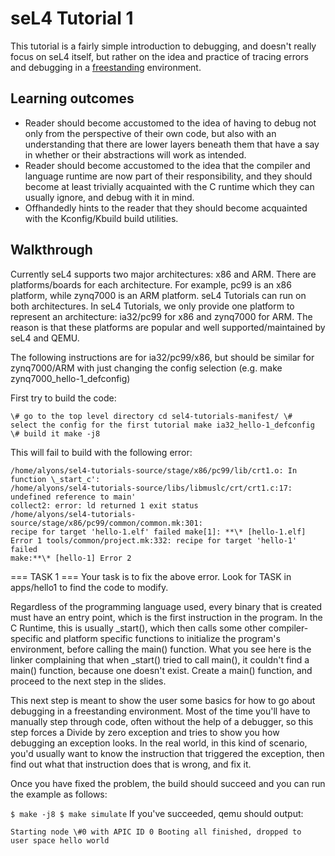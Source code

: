 # seL4 Tutorial 1
This tutorial is a fairly simple
introduction to debugging, and doesn't really focus on seL4 itself, but
rather on the idea and practice of tracing errors and debugging in a
[freestanding](http://www.embedded.com/electronics-blogs/programming-pointers/4027541/Freestanding-vs-hosted-implementations)
environment.

## Learning outcomes


- Reader should become accustomed to the idea of having to debug
        not only from the perspective of their own code, but also with
        an understanding that there are lower layers beneath them that
        have a say in whether or their abstractions will work
        as intended.
- Reader should become accustomed to the idea that the compiler
        and language runtime are now part of their responsibility, and
        they should become at least trivially acquainted with the C
        runtime which they can usually ignore, and debug with it
        in mind.
- Offhandedly hints to the reader that they should become
        acquainted with the Kconfig/Kbuild build utilities.

## Walkthrough
 Currently seL4 supports two major architectures: x86
and ARM. There are platforms/boards for each architecture. For example,
pc99 is an x86 platform, while zynq7000 is an ARM platform. seL4
Tutorials can run on both architectures. In seL4 Tutorials, we only
provide one platform to represent an architecture: ia32/pc99 for x86 and
zynq7000 for ARM. The reason is that these platforms are popular and
well supported/maintained by seL4 and QEMU.

The following instructions are for ia32/pc99/x86, but should be similar
for zynq7000/ARM with just changing the config selection (e.g. make
zynq7000_hello-1_defconfig)

First try to build the code:
```
\# go to the top level directory cd sel4-tutorials-manifest/ \#
select the config for the first tutorial make ia32_hello-1_defconfig
\# build it make -j8
```
This will fail to build with the following
error:
```
/home/alyons/sel4-tutorials-source/stage/x86/pc99/lib/crt1.o: In
function \_start_c':
/home/alyons/sel4-tutorials-source/libs/libmuslc/crt/crt1.c:17: undefined reference to main'
collect2: error: ld returned 1 exit status
/home/alyons/sel4-tutorials-source/stage/x86/pc99/common/common.mk:301:
recipe for target 'hello-1.elf' failed make[1]: **\* [hello-1.elf]
Error 1 tools/common/project.mk:332: recipe for target 'hello-1' failed
make:**\* [hello-1] Error 2
```
=== TASK 1 === Your task is to fix the
above error. Look for TASK in apps/hello1 to find the code to modify.

Regardless of the programming language used, every binary that is
created must have an entry point, which is the first instruction in the
program. In the C Runtime, this is usually \_start(), which then calls
some other compiler-specific and platform specific functions to
initialize the program's environment, before calling the main()
function. What you see here is the linker complaining that when
\_start() tried to call main(), it couldn't find a main() function,
because one doesn't exist. Create a main() function, and proceed to the
next step in the slides.

This next step is meant to show the user some basics for how to go about
debugging in a freestanding environment. Most of the time you'll have to
manually step through code, often without the help of a debugger, so
this step forces a Divide by zero exception and tries to show you how
debugging an exception looks. In the real world, in this kind of
scenario, you'd usually want to know the instruction that triggered the
exception, then find out what that instruction does that is wrong, and
fix it.

Once you have fixed the problem, the build should succeed and you can
run the example as follows:

` $ make -j8 $ make simulate ` If you've succeeded, qemu should
output:
```
Starting node \#0 with APIC ID 0 Booting all finished, dropped to
user space hello world
```
